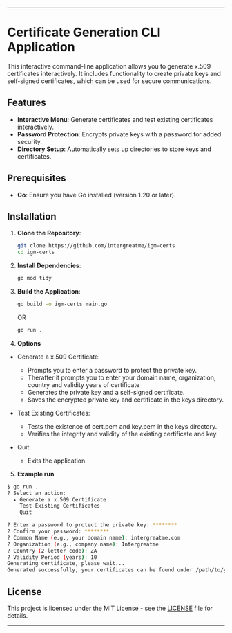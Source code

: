 ---

# Certificate Generation CLI Application

This interactive command-line application allows you to generate x.509 certificates interactively. It includes functionality to create private keys and self-signed certificates, which can be used for secure communications.

## Features

- **Interactive Menu**: Generate certificates and test existing certificates interactively.
- **Password Protection**: Encrypts private keys with a password for added security.
- **Directory Setup**: Automatically sets up directories to store keys and certificates.

## Prerequisites

- **Go**: Ensure you have Go installed (version 1.20 or later).

## Installation

1. **Clone the Repository**:
    ```sh
    git clone https://github.com/intergreatme/igm-certs
    cd igm-certs
    ```

2. **Install Dependencies**:
    ```sh
    go mod tidy
    ```

3. **Build the Application**:
    ```sh
    go build -o igm-certs main.go
    ```
    OR 
     ```sh
    go run .
    ```

4. **Options**
 - Generate a x.509 Certificate:
    - Prompts you to enter a password to protect the private key.
    - Therafter it prompts you to enter your domain name, organization, country and validity years of certificate  
    - Generates the private key and a self-signed certificate.
    - Saves the encrypted private key and certificate in the keys directory.
 
 - Test Existing Certificates:
    - Tests the existence of cert.pem and key.pem in the keys directory.
    - Verifies the integrity and validity of the existing certificate and key.

 - Quit:
    - Exits the application.

5. **Example run**
```bash
$ go run .
? Select an action: 
  ▸ Generate a x.509 Certificate
    Test Existing Certificates
    Quit

? Enter a password to protect the private key: ********
? Confirm your password: ********
? Common Name (e.g., your domain name): intergreatme.com
? Organization (e.g., company name): Intergreatme
? Country (2-letter code): ZA
? Validity Period (years): 10
Generating certificate, please wait...
Generated successfully, your certificates can be found under /path/to/your/directory/keys
```

## License

This project is licensed under the MIT License - see the [LICENSE](LICENSE) file for details.

---